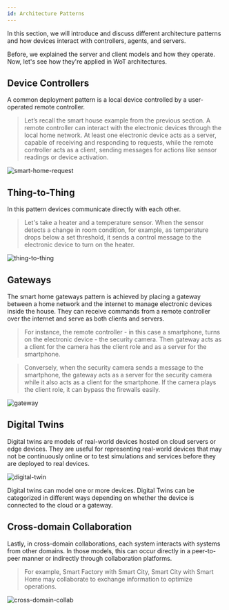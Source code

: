 ```yaml
---
id: Architecture Patterns
---
```


In this section, we will introduce and discuss different architecture patterns and how devices interact with controllers, agents, and servers. 

Before, we explained the server and client models and how they operate. Now, let's see how they're applied in WoT architectures.

## Device Controllers

A common deployment pattern is a local device controlled by a user-operated remote controller. 

> Let’s recall the smart house example from the previous section. A remote controller can interact with the electronic devices through the local home network. At least one electronic device acts as a server, capable of receiving and responding to requests, while the remote controller acts as a client, sending messages for actions like sensor readings or device activation.

![smart-home-request](/img/11-Architecture-Patterns/smart-home-request-response.png)

## Thing-to-Thing

In this pattern devices communicate directly with each other.

> Let's take a heater and a temperature sensor. When the sensor detects a change in room condition, for example, as temperature drops below a set threshold, it sends a control message to the electronic device to turn on the heater.

![thing-to-thing](/img/11-Architecture-Patterns/thing-to-thing.png)

## Gateways

The smart home gateways pattern is achieved by placing a gateway between a home network and the internet to manage electronic devices inside the house. They can receive commands from a remote controller over the internet and serve as both clients and servers.

> For instance, the remote controller - in this case a smartphone, turns on the electronic device - the security camera. Then gateway acts as a client for the camera has the client role and as a server for the smartphone.

> Conversely, when the security camera sends a message to the smartphone, the gateway acts as a server for the security camera while it also acts as a client for the smartphone. If the camera plays the client role, it can bypass the firewalls easily.

![gateway](/img/11-Architecture-Patterns/gateway.png)

## Digital Twins

Digital twins are models of real-world devices hosted on cloud servers or edge devices. They are useful for representing real-world devices that may not be continuously online or to test simulations and services before they are deployed to real devices.

![digital-twin](/img/11-Architecture-Patterns/digital-twin.png)

Digital twins can model one or more devices. Digital Twins can be categorized in different ways depending on whether the device is connected to the cloud or a gateway.

## Cross-domain Collaboration

Lastly, in cross-domain collaborations, each system interacts with systems from other domains. In those models, this can occur directly in a peer-to-peer manner or indirectly through collaboration platforms.

> For example, Smart Factory with Smart City, Smart City with Smart Home may collaborate to exchange information to optimize operations.

![cross-domain-collab](/img/11-Architecture-Patterns/cross-domain-collab.png)
